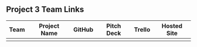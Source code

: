 ## Project 3 Team Links

| Team | Project Name | GitHub | Pitch Deck | Trello | Hosted Site |
|---|:---:|:---:|:---:|:---:|:---:|
|  |  |  |  |  |  |
